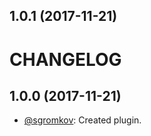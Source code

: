 <a name="1.0.1"></a>
## 1.0.1 (2017-11-21)

# CHANGELOG

## 1.0.0 (2017-11-21)
* [@sgromkov](https://github.com/sgromkov/): Created plugin.
